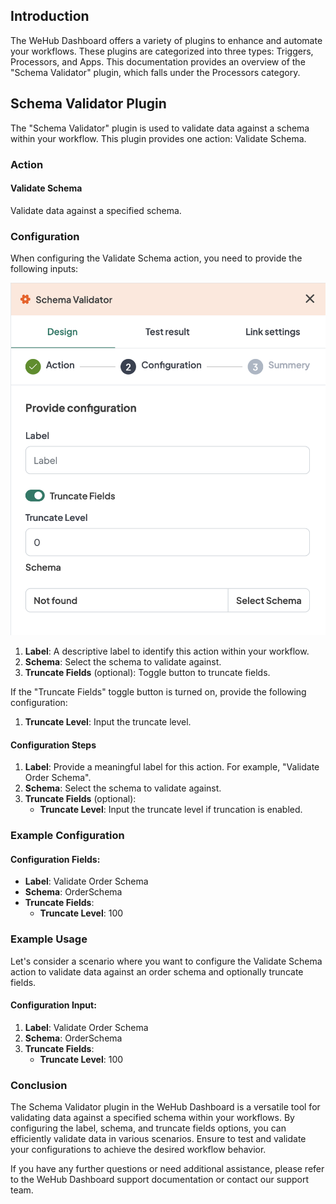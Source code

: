 
## Introduction
The WeHub Dashboard offers a variety of plugins to enhance and automate your workflows. These plugins are categorized into three types: Triggers, Processors, and Apps. This documentation provides an overview of the "Schema Validator" plugin, which falls under the Processors category.

## Schema Validator Plugin
The "Schema Validator" plugin is used to validate data against a schema within your workflow. This plugin provides one action: Validate Schema.

### Action

#### Validate Schema
Validate data against a specified schema.

### Configuration
When configuring the Validate Schema action, you need to provide the following inputs:

![Screenshot 2024-05-29 at 17.04.07.png](../../../static/img/Schema%20Validator.png)

1. **Label**: A descriptive label to identify this action within your workflow.
2. **Schema**: Select the schema to validate against.
3. **Truncate Fields** (optional): Toggle button to truncate fields.

If the "Truncate Fields" toggle button is turned on, provide the following configuration:
1. **Truncate Level**: Input the truncate level.

#### Configuration Steps
1. **Label**: Provide a meaningful label for this action. For example, "Validate Order Schema".
2. **Schema**: Select the schema to validate against.
3. **Truncate Fields** (optional):
   - **Truncate Level**: Input the truncate level if truncation is enabled.

### Example Configuration
#### Configuration Fields:
- **Label**: Validate Order Schema
- **Schema**: OrderSchema
- **Truncate Fields**:
   - **Truncate Level**: 100

### Example Usage
Let's consider a scenario where you want to configure the Validate Schema action to validate data against an order schema and optionally truncate fields.

#### Configuration Input:
1. **Label**: Validate Order Schema
2. **Schema**: OrderSchema
3. **Truncate Fields**:
   - **Truncate Level**: 100

### Conclusion
The Schema Validator plugin in the WeHub Dashboard is a versatile tool for validating data against a specified schema within your workflows. By configuring the label, schema, and truncate fields options, you can efficiently validate data in various scenarios. Ensure to test and validate your configurations to achieve the desired workflow behavior.

If you have any further questions or need additional assistance, please refer to the WeHub Dashboard support documentation or contact our support team.
